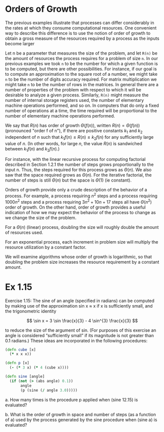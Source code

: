 # Orders of Growth

The previous examples illustrate that processes can differ
considerably in the rates at which they consume computational
resources. One convenient way to describe this difference is to use
the notion of order of growth to obtain a gross measure of the
resources required by a process as the inputs become larger

Let n be a parameter that measures the size of the problem, and let
`R(n)` be the amount of resources the process requires for a problem
of size `n`. In our previous examples we took `n` to be the number for
which a given function is to be computed, but there are other
possibilities. For instance, if our goal is to compute an
approximation to the square root of a number, we might take `n` to be
the number of digits accuracy required.  For matrix multiplication we
might take `n` to be the number of rows in the matrices. In general
there are a number of properties of the problem with respect to which
it will be desirable to analyze a given process.  Similarly, `R(n)`
might measure the number of internal storage registers used, the
number of elementary machine operations performed, and so on. In
computers that do only a fixed number of operations at a time, the
time required will be proportional to the number of elementary machine
operations performed.

We say that $R(n)$ has order of growth $\Theta(f (n))$, written
$R(n) = \Theta(f (n))$ (pronounced "order f of n"), if there
are positive constants $k_1$ and $k_2$ independent of $n$ such that
$k_1 f(n) ≤ R(n) ≤ k_2 f (n)$ for any sufficiently large value of
$n$. (In other words, for large $n$, the value $R(n)$ is sandwiched between
$k_1 f(n)$ and $k_2 f(n)$.)

For instance, with the linear recursive process for computing factorial described in Section 1.2.1 the number of steps grows
proportionally to the input n. Thus, the steps required for this
process grows as $\Theta(n)$.  We also saw that the space
required grows as $\Theta(n)$. For the iterative factorial, the
number of steps is still $\Theta(n)$ but the space is
$\Theta(1)$ (ie constant).

Orders of growth provide only a crude description of the behavior of a
process. For example, a process requiring $n^2$ steps and a process
requiring $1000n^2$ steps and a process requiring $3n^2 + 10n + 17$
steps all have $\Theta(n^2)$ order of growth. On the other hand,
order of growth provides a useful indication of how we may expect the
behavior of the process to change as we change the size of the
problem.

For a $\Theta(n)$ (linear) process, doubling the size will
roughly double the amount of resources used.

For an exponential process, each increment in problem size will
multiply the resource utilization by a constant factor.

We will examine algorithms whose order of growth is logarithmic, so
that doubling the problem size increases the resource requirement by a
constant amount.

# Ex 1.15
Exercise 1.15: The sine of an angle (specified in radians)
can be computed by making use of the approximation sin x ≈ x
if x is sufficiently small, and the trigonometric identity

$$ \sin x = 3 \sin \frac{x}{3} - 4 \sin^{3} \frac{x}{3} $$

to reduce the size of the argument of sin. (For purposes of
this exercise an angle is considered “sufficiently small” if its
magnitude is not greater than 0.1 radians.) These ideas are
incorporated in the following procedures:

```clojure
(defn cube [x]
  (* x x x))

(defn p [x]
  (- (* 3 x) (* 4 (cube x))))

(defn sine [angle]
  (if (not (> (abs angle) 0.1))
       angle
       (p (sine (/ angle 3.0)))))
```

a. How many times is the procedure p applied when (sine
12.15) is evaluated?

b. What is the order of growth in space and number of
steps (as a function of a) used by the process generated
by the sine procedure when (sine a) is evaluated?
